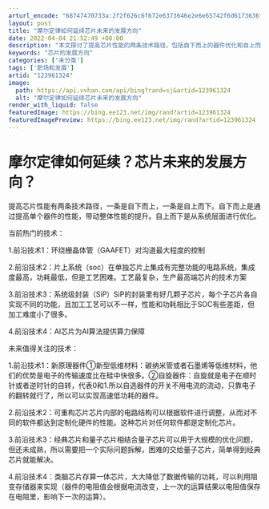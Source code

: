 ```yaml
---
arturl_encode: "68747470733a:2f2f626c6f672e6373646e2e6e65742f6d6173636f7432312f:61727469636c652f64657461696c732f313233393631333234"
layout: post
title: "摩尔定律如何延续芯片未来的发展方向"
date: 2022-04-04 21:52:49 +08:00
description: "本文探讨了提高芯片性能的两条技术路径，包括自下而上的器件优化和自上而下的系统层面优化。介绍了环绕栅晶"
keywords: "芯片的发展方向"
categories: ['未分类']
tags: ['职场和发展']
artid: "123961324"
image:
  path: https://api.vvhan.com/api/bing?rand=sj&artid=123961324
  alt: "摩尔定律如何延续芯片未来的发展方向"
render_with_liquid: false
featuredImage: https://bing.ee123.net/img/rand?artid=123961324
featuredImagePreview: https://bing.ee123.net/img/rand?artid=123961324
---
```


# 摩尔定律如何延续？芯片未来的发展方向？

提高芯片性能有两条技术路径，一条是自下而上，一条是自上而下。自下而上是通过提高单个器件的性能，带动整体性能的提升。自上而下是从系统层面进行优化。

当前热门的技术：

1.前沿技术1：环绕栅晶体管（GAAFET）对沟道最大程度的控制

2.前沿技术2：片上系统（soc）在单独芯片上集成有完整功能的电路系统，集成度最高，功耗最低，但是工艺困难。工艺最复杂，生产最高端芯片的技术方案

3.前沿技术3：系统级封装（SiP）SiP的封装里有好几颗子芯片，每个子芯片各自实现不同的功能，且加工工艺可以不一样，性能和功耗相比于SOC有些差距，但加工难度小了很多。

4.前沿技术4：AI芯片为AI算法提供算力保障

未来值得关注的技术：

1.前沿技术1：新原理器件①新型低维材料：碳纳米管或者石墨烯等低维材料，他们的优势是电子的传输速度比在硅中快很多。②自旋器件：自旋就是电子在顺时针或者逆时针的自转，代表0和1.所以自选器件的开关不用电流的流动，只靠电子的翻转就行了，所以可以实现高速低功耗的器件。

2.前沿技术2：可重构芯片芯片内部的电路结构可以根据软件进行调整，从而对不同的软件都达到定制化硬件的性能。这种芯片对任何软件都是定制化芯片。

3.前沿技术3：经典芯片和量子芯片相结合量子芯片可以用于大规模的优化问题，但还未成熟，所以需要把一个实际问题拆解，困难的交给量子芯片，简单得到经典芯片就能解决。

4.前沿技术4：类脑芯片存算一体芯片，大大降低了数据传输的功耗，可以利用阻变存储器来实现（器件的电阻值会根据电流改变，上一次的运算结果以电阻值保存在电阻里，影响下一次的运算）。